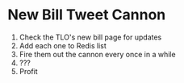 New Bill Tweet Cannon
=====================

1. Check the TLO's new bill page for updates
2. Add each one to Redis list
3. Fire them out the cannon every once in a while
4. ???
5. Profit
